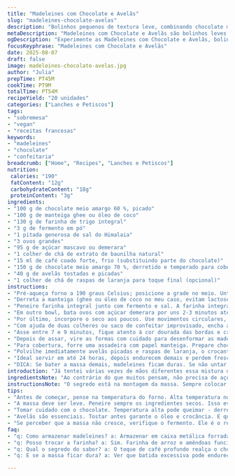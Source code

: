 ```yaml
---
title: "Madeleines com Chocolate e Avelãs"
slug: "madeleines-chocolate-avelas"
description: "Bolinhos pequenos de textura leve, combinando chocolate meio amargo e crocância das avelãs tostadas. Receita vegetariana, sem lactose, com toque de café substituindo parte do chocolate para realçar sabor. Massa aerada, assada até crescer e dourar nas bordas. Cobertura protege do ressecamento, aporta textura e sabor. Produz cerca de 20 unidades, tempo total cerca de 55 minutos considerando resfriar e cobrir. Ideal para pretender algo diferente do básico e aproveitar ingredientes do dia a dia com um toque europeu e caseiro."
metaDescription: "Madeleines com Chocolate e Avelãs são bolinhos leves e saborosos, combinando chocolate e avelãs crocantes."
ogDescription: "Experimente as Madeleines com Chocolate e Avelãs, bolinhos leves com toque de café e cobertura brilhante."
focusKeyphrase: "Madeleines com Chocolate e Avelãs"
date: 2025-08-07
draft: false
image: madeleines-chocolate-avelas.jpg
author: "Julia"
prepTime: PT45M
cookTime: PT9M
totalTime: PT54M
recipeYield: "20 unidades"
categories: ["Lanches e Petiscos"]
tags:
- "sobremesa"
- "vegan"
- "receitas francesas"
keywords:
- "madeleines"
- "chocolate"
- "confeitaria"
breadcrumb: ["Home", "Recipes", "Lanches e Petiscos"]
nutrition: 
 calories: "190"
 fatContent: "12g"
 carbohydrateContent: "18g"
 proteinContent: "3g"
ingredients:
- "100 g de chocolate meio amargo 60 %, picado"
- "100 g de manteiga ghee ou óleo de coco"
- "130 g de farinha de trigo integral"
- "3 g de fermento em pó"
- "1 pitada generosa de sal do Himalaia"
- "3 ovos grandes"
- "95 g de açúcar mascavo ou demerara"
- "1 colher de chá de extrato de baunilha natural"
- "15 ml de café coado forte, frio (substituindo parte do chocolate)"
- "150 g de chocolate meio amargo 70 %, derretido e temperado para cobertura"
- "40 g de avelãs tostadas e picadas"
- "1 colher de chá de raspas de laranja para toque final (opcional)"
instructions:
- "Pré-aqueça forno a 190 graus Celsius; posicione a grade no meio. Unte generosamente duas formas de madeleine, prefira manteiga ou óleo vegetal sólido para garantir a crocância nas bordas."
- "Derreta a manteiga (ghee ou óleo de coco no meu caso, evitam lactose) junto com o chocolate 60 % em banho-maria. Não deixe ferver, mexa delicadamente até mistura uniforme, retire do fogo e adicione café coado frio pra dar profundidade (já testei com e sem, fica outra vibe). Reserve para amornar."
- "Peneire farinha integral junto com fermento e sal. A farinha integral muda a textura, mais intensa, e pede cuidado para não endurecer o bolo. Misturar seco antes evita grumos."
- "Em outro bowl, bata ovos com açúcar demerara por uns 2-3 minutos até espumar levemente — não precisa montar ponto neve, só sossegar o açúcar e oxigenar a mistura. Adicione a baunilha, depois incorpore o chocolate derretido com o café. Misture com espátula, delicado, para não perder leveza."
- "Por último, incorpore o seco aos poucos. Use movimentos circulares, de baixo pra cima, pra não perder a aeração. Se ficar muito densa, um tiquinho de leite vegetal pode salvar (sem exagero)."
- "Com ajuda de duas colheres ou saco de confeitar improvisado, encha as cavidades das formas até 3/4, sem espalhar demais. Esqueça moldar uniformemente; veja bolhas na massa, sinal de açúcar e fermento funcionando."
- "Asse entre 7 e 9 minutos, fique atento à cor dourada das bordas e crescimento visível no centro. Faça o teste do palito, deve sair com migalhas úmidas, nunca seco puro. Fazer madeleine passar do ponto resseca e perde a maciez que define."
- "Depois de assar, vire as formas com cuidado para desenformar as madeleines ainda mornas. Esfriar em grade para circulação do ar evita umidade concentrada e massa mole na base."
- "Para cobertura, forre uma assadeira com papel manteiga. Prepare chocolate 70 % derretido e temperado – isso evita que fique branco ou quebradiço depois de endurecer. Mergulhe um terço da lateral de cada madeleine, escorra o excesso, coloque na assadeira."
- "Polvilhe imediatamente avelãs picadas e raspas de laranja, o crocante vira contraste interessante e as raspas trazem frescor. Deixe endurecer em temperatura ambiente por pelo menos 45 minutos sem refrigeração – frio muda o brilho do chocolate."
- "Ideal servir em até 24 horas, depois endurecem demais e perdem frescor. Para guardar, caixa metálica forrada com papel manteiga, longe do calor e umidade."
- "DICA: Se bater a massa demais, madeleines ficam duras. Se não untar bem forma ou usar óleo líquido, aspecto e crocância mudam. Para versão sem glúten, farinha de arroz e farinha de amêndoas misturadas funcionam, mas textura muda bastante."
introduction: "Já tentei várias vezes de mãos diferentes essa mistura de madeleine com chocolate — e aquela quebra de padrão com avelãs torradas. A gota de café que coloco aqui não aparece muito, mas dá um fundo que fica no sabor; não exagero no fermento, não quero que esse bolinho vire pão. O lance é massa aerada e finalização úmida: mergulho na cobertura que seca brilhante e defende contra ressecamento. A textura fica delicada, levemente quebradiça nas bordas e macia no centro. Dá um trabalhinho, não nego, mas o ritual de passar as avelãs no chocolate ainda quente fica bonito e o aroma que levanta é um convite. Serve de lanche com café ou até presente para gente chique."
ingredientsNote: "Ao contrário do que muitos pensam, não precisa de açúcar refinado. Usei demerara para um toque mais caramelizado junto do amargo do chocolate. Trocar manteiga por ghee ou óleo de coco resolve quem tem intolerância ou quer diminuir lactose. Já tentei farinha integral no lugar da branca e ajustei o líquido da massa para não ficar seca — no caso, adiciono café coado para dar umidade e sabor, mas pode ser chá preto bem forte também. Fermento não pode faltar, evita que a massa fique dura e compacta. Se quiser variar, troque as avelãs por pistaches: muda cor e aroma. Mas tostá-las antes é regra para liberar óleos e crocância."
instructionsNote: "O segredo está na montagem da massa. Sempre colocar os ingredientes secos de forma peneirada para evitar grumos e facilitar mistura. Incorporar a farinha delicadamente para manter a leveza do ovo batido. Evite encher demais as cavidades, porque a massa cresce rápido e pode transbordar ou perder formato característico. A temperatura do forno deve estar alta no início para criar aquele crescimento explosivo e depois manter, por isso não abra o forno antes dos 7 minutos para não esvaziar a massa. O teste do palito precisa mostrar migalhas úmidas, o que indica cozimento perfeito sem ressecar. Fazer o banho de chocolate com atenção para não queimar e usar chocolate de qualidade para garantir brilho e textura correta depois do endurecimento. Se não conseguir temperar chocolate, derreta e deixe esfriar um pouco antes de mergulhar as madeleines, mesmo assim funciona – só o brilho e resistência ao calor mudam um pouco. Finalizar com avelãs, elas devem estar mornas — isso faz o chocolate grudasse melhor. Tempo para secar depende da temperatura da cozinha: em ambiente quente pode levar mais tempo, fique de olho para não empelotar."
tips:
- "Antes de começar, pense na temperatura do forno. Alta temperatura no início faz a massa crescer rápido. Mas não abra o forno antes de 7 minutos. Isso esvazia a massa. O ideal é assar até que as bordas fiquem douradas."
- "A massa deve ser leve. Peneire sempre os ingredientes secos. Isso evita grumos e mistura melhor. Cuidado ao incorporar a farinha; faça com movimentos circulares, de baixo pra cima. A leveza é crucial. Se a massa ficar densa, um tiquinho de leite vegetal pode ajudar."
- "Tomar cuidado com o chocolate. Temperatura alta pode queimar - derreta devagar. Use chocolate de qualidade para garantir a textura. Depois de derretido, deixe esfriar um pouco antes de mergulhar as madeleines. O brilho do chocolate depende disso."
- "Avelãs são essenciais. Tostar antes garante o óleo e crocância. E quando polvilhar nas madeleines ainda mornas, isso ajuda a grudar melhor. Posicione-as sobre papel manteiga para não grudar e facilitar a limpeza."
- "Se perceber que a massa não cresce, verifique o fermento. Ele é o responsável por deixar as madeleines leves. Não exagere no fermento ou pode resultar em textura não desejada. Teste do palito é fundamental: ele deve sair com migalhas úmidas."
faq:
- "q: Como armazenar madeleines? a: Armazenar em caixa metálica forrada com papel manteiga longe do calor e umidade. Não na geladeira. Mantém frescas por até 24 horas."
- "q: Posso trocar a farinha? a: Sim. Farinha de arroz e amêndoas funcionam. Textura muda. Mas leveza pode ficar comprometida. Misture bem para evitar grumos."
- "q: Qual o segredo do sabor? a: O toque de café profundo realça o chocolate. Não exagere. Tentar com diferentes chocolates também vale a pena. Avelãs trazem crocância importante."
- "q: E se a massa ficar dura? a: Ver que batida excessiva pode endurecer. Massa precisa de leveza. Se misturar demais, o resultado vai ser diferente do esperado. Melhor sempre mexer delicadamente."

---
```

